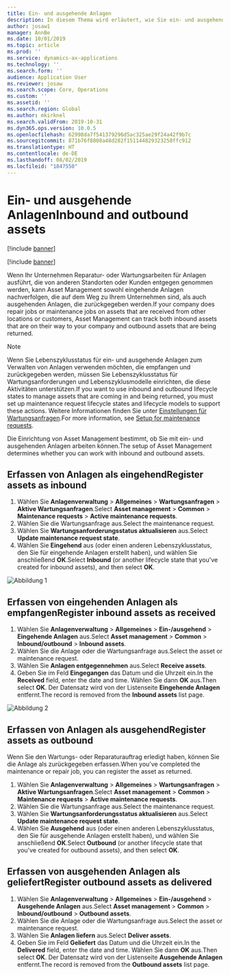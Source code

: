 ```yaml
---
title: Ein- und ausgehende Anlagen
description: In diesem Thema wird erläutert, wie Sie ein- und ausgehende Anlagen in Asset Management erfassen.
author: josaw1
manager: AnnBe
ms.date: 10/01/2019
ms.topic: article
ms.prod: ''
ms.service: dynamics-ax-applications
ms.technology: ''
ms.search.form: ''
audience: Application User
ms.reviewer: josaw
ms.search.scope: Core, Operations
ms.custom: ''
ms.assetid: ''
ms.search.region: Global
ms.author: mkirknel
ms.search.validFrom: 2019-10-31
ms.dyn365.ops.version: 10.0.5
ms.openlocfilehash: 62998da7f541379296d5ac325ae29f24a42f9b7c
ms.sourcegitcommit: 871b76f8808a48d282f151144829323258ffc912
ms.translationtype: HT
ms.contentlocale: de-DE
ms.lasthandoff: 08/02/2019
ms.locfileid: "1847550"
---
```

# <a name="inbound-and-outbound-assets"></a><span data-ttu-id="ce59c-103">Ein- und ausgehende Anlagen</span><span class="sxs-lookup"><span data-stu-id="ce59c-103">Inbound and outbound assets</span></span>

[!include [banner](../../includes/banner.md)]

[!include [banner](../../includes/preview-banner.md)]

<span data-ttu-id="ce59c-104">Wenn Ihr Unternehmen Reparatur- oder Wartungsarbeiten für Anlagen ausführt, die von anderen Standorten oder Kunden entgegen genommen werden, kann Asset Management sowohl eingehende Anlagen nachverfolgen, die auf dem Weg zu Ihrem Unternehmen sind, als auch ausgehenden Anlagen, die zurückgegeben werden.</span><span class="sxs-lookup"><span data-stu-id="ce59c-104">If your company does repair jobs or maintenance jobs on assets that are received from other locations or customers, Asset Management can track both inbound assets that are on their way to your company and outbound assets that are being returned.</span></span>

> [!NOTE]
> <span data-ttu-id="ce59c-105">Wenn Sie Lebenszyklusstatus für ein- und ausgehende Anlagen zum Verwalten von Anlagen verwenden möchten, die empfangen und zurückgegeben werden, müssen Sie Lebenszyklusstatus für Wartungsanforderungen und Lebenszyklusmodelle einrichten, die diese Aktivitäten unterstützen.</span><span class="sxs-lookup"><span data-stu-id="ce59c-105">If you want to use inbound and outbound lifecycle states to manage assets that are coming in and being returned, you must set up maintenance request lifecycle states and lifecycle models to support these actions.</span></span> <span data-ttu-id="ce59c-106">Weitere Informationen finden Sie unter [Einstellungen für Wartungsanfragen](../setup-for-maintenance-requests/requests.md).</span><span class="sxs-lookup"><span data-stu-id="ce59c-106">For more information, see [Setup for maintenance requests](../setup-for-maintenance-requests/requests.md).</span></span>

<span data-ttu-id="ce59c-107">Die Einrichtung von Asset Management bestimmt, ob Sie mit ein- und ausgehenden Anlagen arbeiten können.</span><span class="sxs-lookup"><span data-stu-id="ce59c-107">The setup of Asset Management determines whether you can work with inbound and outbound assets.</span></span>

## <a name="register-assets-as-inbound"></a><span data-ttu-id="ce59c-108">Erfassen von Anlagen als eingehend</span><span class="sxs-lookup"><span data-stu-id="ce59c-108">Register assets as inbound</span></span>

1. <span data-ttu-id="ce59c-109">Wählen Sie **Anlagenverwaltung** \> **Allgemeines** \> **Wartungsanfragen** \> **Aktive Wartungsanfragen**.</span><span class="sxs-lookup"><span data-stu-id="ce59c-109">Select **Asset management** \> **Common** \> **Maintenance requests** \> **Active maintenance requests**.</span></span>
2. <span data-ttu-id="ce59c-110">Wählen Sie die Wartungsanfrage aus.</span><span class="sxs-lookup"><span data-stu-id="ce59c-110">Select the maintenance request.</span></span>
3. <span data-ttu-id="ce59c-111">Wählen Sie **Wartungsanforderungsstatus aktualisieren** aus.</span><span class="sxs-lookup"><span data-stu-id="ce59c-111">Select **Update maintenance request state**.</span></span>
4. <span data-ttu-id="ce59c-112">Wählen Sie **Eingehend** aus (oder einen anderen Lebenszyklusstatus, den Sie für eingehende Anlagen erstellt haben), und wählen Sie anschließend **OK**.</span><span class="sxs-lookup"><span data-stu-id="ce59c-112">Select **Inbound** (or another lifecycle state that you've created for inbound assets), and then select **OK**.</span></span>

![Abbildung 1](media/07-manage-maintenance-requests.png)

## <a name="register-inbound-assets-as-received"></a><span data-ttu-id="ce59c-114">Erfassen von eingehenden Anlagen als empfangen</span><span class="sxs-lookup"><span data-stu-id="ce59c-114">Register inbound assets as received</span></span>

1. <span data-ttu-id="ce59c-115">Wählen Sie **Anlagenverwaltung** \> **Allgemeines** \> **Ein-/ausgehend** \> **Eingehende Anlagen** aus.</span><span class="sxs-lookup"><span data-stu-id="ce59c-115">Select **Asset management** \> **Common** \> **Inbound/outbound** \> **Inbound assets**.</span></span>
2. <span data-ttu-id="ce59c-116">Wählen Sie die Anlage oder die Wartungsanfrage aus.</span><span class="sxs-lookup"><span data-stu-id="ce59c-116">Select the asset or maintenance request.</span></span>
3. <span data-ttu-id="ce59c-117">Wählen Sie **Anlagen entgegennehmen** aus.</span><span class="sxs-lookup"><span data-stu-id="ce59c-117">Select **Receive assets**.</span></span>
4. <span data-ttu-id="ce59c-118">Geben Sie im Feld **Eingegangen** das Datum und die Uhrzeit ein.</span><span class="sxs-lookup"><span data-stu-id="ce59c-118">In the **Received** field, enter the date and time.</span></span> <span data-ttu-id="ce59c-119">Wählen Sie dann **OK** aus.</span><span class="sxs-lookup"><span data-stu-id="ce59c-119">Then select **OK**.</span></span> <span data-ttu-id="ce59c-120">Der Datensatz wird von der Listenseite **Eingehende Anlagen** entfernt.</span><span class="sxs-lookup"><span data-stu-id="ce59c-120">The record is removed from the **Inbound assets** list page.</span></span>

![Abbildung 2](media/08-manage-maintenance-requests.png)

## <a name="register-assets-as-outbound"></a><span data-ttu-id="ce59c-122">Erfassen von Anlagen als ausgehend</span><span class="sxs-lookup"><span data-stu-id="ce59c-122">Register assets as outbound</span></span>

<span data-ttu-id="ce59c-123">Wenn Sie den Wartungs- oder Reparaturauftrag erledigt haben, können Sie die Anlage als zurückgegeben erfassen.</span><span class="sxs-lookup"><span data-stu-id="ce59c-123">When you've completed the maintenance or repair job, you can register the asset as returned.</span></span>

1. <span data-ttu-id="ce59c-124">Wählen Sie **Anlagenverwaltung** \> **Allgemeines** \> **Wartungsanfragen** \> **Aktive Wartungsanfragen**.</span><span class="sxs-lookup"><span data-stu-id="ce59c-124">Select **Asset management** \> **Common** \> **Maintenance requests** \> **Active maintenance requests**.</span></span>
2. <span data-ttu-id="ce59c-125">Wählen Sie die Wartungsanfrage aus.</span><span class="sxs-lookup"><span data-stu-id="ce59c-125">Select the maintenance request.</span></span>
3. <span data-ttu-id="ce59c-126">Wählen Sie **Wartungsanforderungsstatus aktualisieren** aus.</span><span class="sxs-lookup"><span data-stu-id="ce59c-126">Select **Update maintenance request state**.</span></span>
4. <span data-ttu-id="ce59c-127">Wählen Sie **Ausgehend** aus (oder einen anderen Lebenszyklusstatus, den Sie für ausgehende Anlagen erstellt haben), und wählen Sie anschließend **OK**.</span><span class="sxs-lookup"><span data-stu-id="ce59c-127">Select **Outbound** (or another lifecycle state that you've created for outbound assets), and then select **OK**.</span></span>

## <a name="register-outbound-assets-as-delivered"></a><span data-ttu-id="ce59c-128">Erfassen von ausgehenden Anlagen als geliefert</span><span class="sxs-lookup"><span data-stu-id="ce59c-128">Register outbound assets as delivered</span></span>

1. <span data-ttu-id="ce59c-129">Wählen Sie **Anlagenverwaltung** \> **Allgemeines** \> **Ein-/ausgehend** \> **Ausgehende Anlagen** aus.</span><span class="sxs-lookup"><span data-stu-id="ce59c-129">Select **Asset management** \> **Common** \> **Inbound/outbound** \> **Outbound assets**.</span></span>
2. <span data-ttu-id="ce59c-130">Wählen Sie die Anlage oder die Wartungsanfrage aus.</span><span class="sxs-lookup"><span data-stu-id="ce59c-130">Select the asset or maintenance request.</span></span>
3. <span data-ttu-id="ce59c-131">Wählen Sie **Anlagen liefern** aus.</span><span class="sxs-lookup"><span data-stu-id="ce59c-131">Select **Deliver assets**.</span></span>
4. <span data-ttu-id="ce59c-132">Geben Sie im Feld **Geliefert** das Datum und die Uhrzeit ein.</span><span class="sxs-lookup"><span data-stu-id="ce59c-132">In the **Delivered** field, enter the date and time.</span></span> <span data-ttu-id="ce59c-133">Wählen Sie dann **OK** aus.</span><span class="sxs-lookup"><span data-stu-id="ce59c-133">Then select **OK**.</span></span> <span data-ttu-id="ce59c-134">Der Datensatz wird von der Listenseite **Ausgehende Anlagen** entfernt.</span><span class="sxs-lookup"><span data-stu-id="ce59c-134">The record is removed from the **Outbound assets** list page.</span></span>
